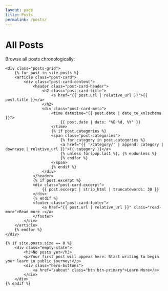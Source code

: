 ```yaml
---
layout: page
title: Posts
permalink: /posts/
---
```


<div class="posts-page">
    <h1>All Posts</h1>
    <p>Browse all posts chronologically:</p>
    
    <div class="posts-grid">
        {% for post in site.posts %}
        <article class="post-card">
            <div class="post-card-content">
                <header class="post-card-header">
                    <h2 class="post-card-title">
                        <a href="{{ post.url | relative_url }}">{{ post.title }}</a>
                    </h2>
                    <div class="post-card-meta">
                        <time datetime="{{ post.date | date_to_xmlschema }}">
                            {{ post.date | date: "%B %d, %Y" }}
                        </time>
                        {% if post.categories %}
                        <span class="post-categories">
                            {% for category in post.categories %}
                            <a href="{{ '/category/' | append: category | downcase | relative_url }}">{{ category }}</a>
                            {% unless forloop.last %}, {% endunless %}
                            {% endfor %}
                        </span>
                        {% endif %}
                    </div>
                </header>
                {% if post.excerpt %}
                <div class="post-card-excerpt">
                    {{ post.excerpt | strip_html | truncatewords: 30 }}
                </div>
                {% endif %}
                <footer class="post-card-footer">
                    <a href="{{ post.url | relative_url }}" class="read-more">Read more →</a>
                </footer>
            </div>
        </article>
        {% endfor %}
    </div>
    
    {% if site.posts.size == 0 %}
        <div class="empty-state">
            <h3>No posts yet</h3>
            <p>Your first post will appear here. Start writing to begin your learn in public journey!</p>
            <div class="hero-buttons">
                <a href="/about" class="btn btn-primary">Learn More</a>
            </div>
        </div>
    {% endif %}
</div> 